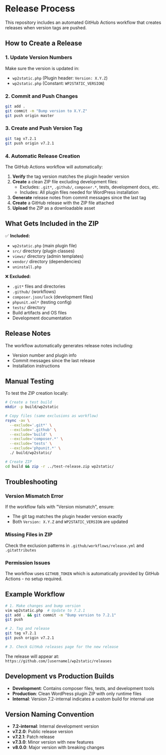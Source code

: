 # Release Process

This repository includes an automated GitHub Actions workflow that creates releases when version tags are pushed.

## How to Create a Release

### 1. Update Version Numbers

Make sure the version is updated in:
- `wp2static.php` (Plugin header: `Version: X.Y.Z`)
- `wp2static.php` (Constant: `WP2STATIC_VERSION`)

### 2. Commit and Push Changes

```bash
git add .
git commit -m "Bump version to X.Y.Z"
git push origin master
```

### 3. Create and Push Version Tag

```bash
git tag v7.2.1
git push origin v7.2.1
```

### 4. Automatic Release Creation

The GitHub Actions workflow will automatically:

1. **Verify** the tag version matches the plugin header version
2. **Create** a clean ZIP file excluding development files:
   - Excludes: `.git*`, `.github/`, `composer.*`, tests, development docs, etc.
   - Includes: All plugin files needed for WordPress installation
3. **Generate** release notes from commit messages since the last tag
4. **Create** a GitHub release with the ZIP file attached
5. **Upload** the ZIP as a downloadable asset

## What Gets Included in the ZIP

✅ **Included:**
- `wp2static.php` (main plugin file)
- `src/` directory (plugin classes)
- `views/` directory (admin templates)
- `vendor/` directory (dependencies)
- `uninstall.php`

❌ **Excluded:**
- `.git*` files and directories
- `.github/` (workflows)
- `composer.json/lock` (development files)
- `phpunit.xml*` (testing config)
- `tests/` directory
- Build artifacts and OS files
- Development documentation

## Release Notes

The workflow automatically generates release notes including:
- Version number and plugin info
- Commit messages since the last release
- Installation instructions

## Manual Testing

To test the ZIP creation locally:

```bash
# Create a test build
mkdir -p build/wp2static

# Copy files (same exclusions as workflow)
rsync -av \
  --exclude='.git*' \
  --exclude='.github' \
  --exclude='build' \
  --exclude='composer.*' \
  --exclude='tests' \
  --exclude='phpunit.*' \
  ./ build/wp2static/

# Create ZIP
cd build && zip -r ../test-release.zip wp2static/
```

## Troubleshooting

### Version Mismatch Error
If the workflow fails with "Version mismatch", ensure:
- The git tag matches the plugin header version exactly
- Both `Version: X.Y.Z` and `WP2STATIC_VERSION` are updated

### Missing Files in ZIP
Check the exclusion patterns in `.github/workflows/release.yml` and `.gitattributes`

### Permission Issues
The workflow uses `GITHUB_TOKEN` which is automatically provided by GitHub Actions - no setup required.

## Example Workflow

```bash
# 1. Make changes and bump version
vim wp2static.php  # Update to 7.2.1
git add . && git commit -m "Bump version to 7.2.1"
git push

# 2. Tag and release
git tag v7.2.1
git push origin v7.2.1

# 3. Check GitHub releases page for the new release
```

The release will appear at: `https://github.com/[username]/wp2static/releases`

## Development vs Production Builds

- **Development**: Contains composer files, tests, and development tools
- **Production**: Clean WordPress plugin ZIP with only runtime files
- **Internal**: Version 7.2-internal indicates a custom build for internal use

## Version Naming Convention

- **7.2-internal**: Internal development version
- **v7.2.0**: Public release version
- **v7.2.1**: Patch release
- **v7.3.0**: Minor version with new features
- **v8.0.0**: Major version with breaking changes 